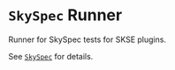 # `SkySpec` Runner

Runner for SkySpec tests for SKSE plugins.

See [`SkySpec`](https://github.com/mrowrpurr/SkySpec) for details.
